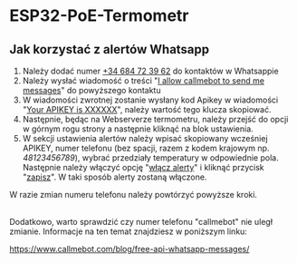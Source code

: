 # ESP32-PoE-Termometr

## Jak korzystać z alertów Whatsapp
  1. Należy dodać numer <ins>+34 684 72 39 62</ins> do kontaktów w Whatsappie
  2. Należy wysłać wiadomość o treści "<ins>I allow callmebot to send me messages</ins>" do powyższego kontaktu
  3. W wiadomości zwrotnej zostanie wysłany kod Apikey w wiadomości "<ins>Your APIKEY is XXXXXX</ins>", należy wartość tego klucza skopiować.
  4. Następnie, będąc na Webserverze termometru, należy przejść do opcji w górnym rogu strony a następnie kliknąć na blok ustawienia.
  5. W sekcji ustawienia alertów należy wpisać skopiowany wcześniej APIKEY, numer telefonu (bez spacji, razem z kodem krajowym np. *48123456789*), wybrać przedziały temperatury w odpowiednie pola. Następnie należy włączyć opcję "<ins>włącz alerty</ins>" i kliknąć przycisk "<ins>zapisz</ins>". W taki sposób alerty zostaną włączone.

W razie zmian numeru telefonu należy powtórzyć powyższe kroki.<br><br>

Dodatkowo, warto sprawdzić czy numer telefonu "callmebot" nie uległ zmianie. Informacje na ten temat znajdziesz w poniższym linku:

https://www.callmebot.com/blog/free-api-whatsapp-messages/
